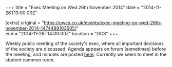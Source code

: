 +++
title = "Exec Meeting on Wed 26th November 2014"
date = "2014-11-26T13:00:00Z"

[extra]
original = "https://uwcs.co.uk/events/exec-meeting-on-wed-26th-november-2014-1474489103505/"    
end = "2014-11-26T14:00:00Z"
location = "DCS"
+++

Weekly public meeting of the society's exec, where all important decisions of the society are discussed. Agenda appears on forum (sometimes) before the meeting, and minutes are posted [here](https://uwcs.co.uk/minutes/1/). Currently we seem to meet in the student common room.

